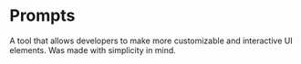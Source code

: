 # Prompts

A tool that allows developers to make more customizable and interactive UI elements. Was made with simplicity in mind.
